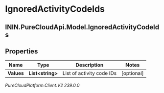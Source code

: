 # IgnoredActivityCodeIds

## ININ.PureCloudApi.Model.IgnoredActivityCodeIds

## Properties

|Name | Type | Description | Notes|
|------------ | ------------- | ------------- | -------------|
| **Values** | **List&lt;string&gt;** | List of activity code IDs | [optional] |



_PureCloudPlatform.Client.V2 239.0.0_
